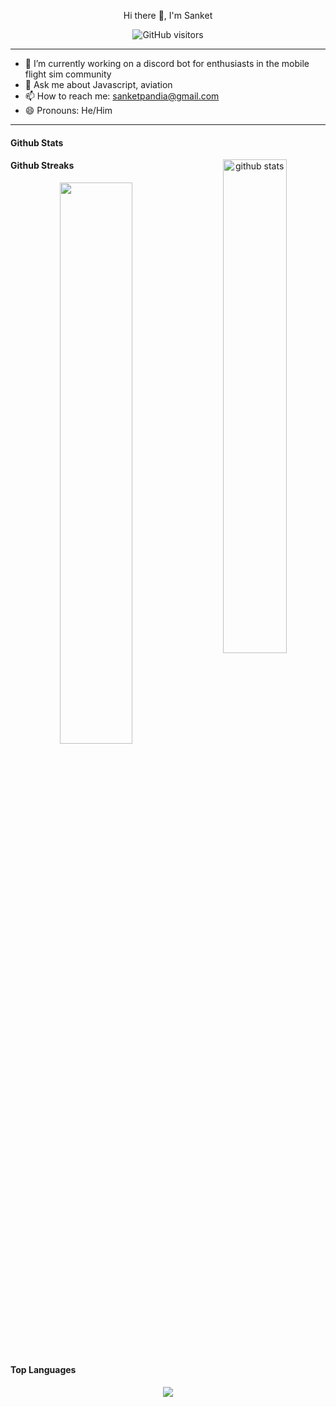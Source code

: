 <p align="center">
 Hi there 👋, I'm Sanket

</p>
<p align="center">
     <img src="https://visitor-badge.laobi.icu/badge?page_id=username.repoName"
         alt="GitHub visitors">

</p>

---

- 🔭 I’m currently working on a discord bot for enthusiasts in the mobile flight sim community
- 💬 Ask me about Javascript, aviation
- 📫 How to reach me: sanketpandia@gmail.com
- 😄 Pronouns: He/Him

---

#### Github Stats

<p align="center">
<img src="https://github-readme-stats.vercel.app/api?username=sanketpandia&show_icons=true&theme=gotham" alt="github stats" width="45%" align="right"/>
</p>

#### Github Streaks
<p align="center">
<img src="https://github-readme-streak-stats.herokuapp.com/?user=sanketpandia&theme=dark" width="48%" />
</p>

#### Top Languages
<p align="center">
 <img src = "https://github-readme-stats.vercel.app/api/top-langs/?username=sanketpandia&layout=compact"/>
</p>
